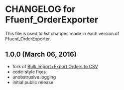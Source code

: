 # CHANGELOG for Ffuenf_OrderExporter

This file is used to list changes made in each version of Ffuenf_OrderExporter.

## 1.0.0 (March 06, 2016)

* fork of [Bulk Import+Export Orders to CSV](https://www.magentocommerce.com/magento-connect/bulk-import-export-orders-to-csv.html)
* code-style fixes
* unobstrusive logging
* initial public release